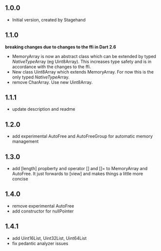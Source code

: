 ## 1.0.0

- Initial version, created by Stagehand

## 1.1.0 
**breaking changes due to changes to the ffi in Dart 2.6**
- MemoryArray is now an abstract class which can be extended by typed *NativeType*Array (eg Uint8Array). This increases type safety and is in accordance with the changes to the ffi.
- New class Uint8Array which extends MemoryArray. For now this is the only typed *NativeType*Array.
- remove CharArray. Use new Uint8Array.

## 1.1.1
- update description and readme

## 1.2.0
- add experimental AutoFree and AutoFreeGroup for automatic memory management

## 1.3.0
- add [length] propberty and operator [] and []= to MemoryArray and AutoFree. It just forwards to [view] and makes things a little more concise

## 1.4.0
- remove experimental AutoFree
- add constructor for nullPointer

## 1.4.1
- add Uint16List, Uint32List, Uint64List
- fix pedantic analyzer issues